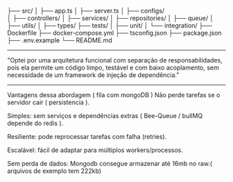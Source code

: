 ├── src/
│   ├── app.ts
│   ├── server.ts
│   ├── configs/     
│   ├── controllers/
│   ├── services/
│   ├── repositories/
│   ├── queue/
│   ├── utils/
│   ├── types/
├── tests/
│   ├── unit/
│   └── integration/
├── Dockerfile
├── docker-compose.yml
├── tsconfig.json
├── package.json
├── .env.example
└── README.md

____________________________________________________

"Optei por uma arquitetura funcional com separação de responsabilidades, pois ela permite um código limpo, testável e com baixo acoplamento, sem necessidade de um framework de injeção de dependência."


____________________________________________________
Vantagens dessa abordagem ( fila com mongoDB )
Não perde tarefas se o servidor cair ( persistencia ).

Simples: sem serviços e dependências extras ( Bee-Queue / bullMQ depende do redis ).

Resiliente: pode reprocessar tarefas com falha (retries).

Escalável: fácil de adaptar para múltiplos workers/processos.

Sem perda de dados: Mongodb consegue armazenar até 16mb no raw.( arquivos de exemplo tem 222kb)